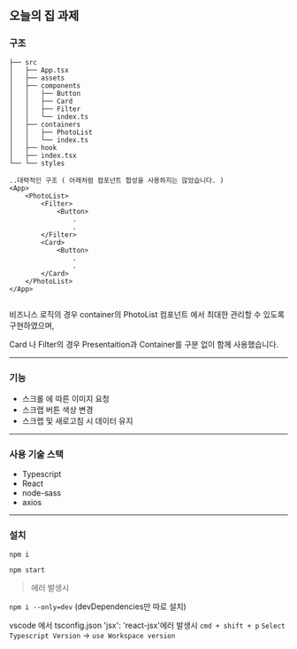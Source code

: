 ## 오늘의 집 과제

### 구조

```
├── src
│   ├── App.tsx
│   ├── assets
│   ├── components
│   │   ├── Button
│   │   ├── Card
│   │   ├── Filter
│   │   └── index.ts
│   ├── containers
│   │   ├── PhotoList
│   │   └── index.ts
│   ├── hook
│   ├── index.tsx
└── └── styles

..대략적인 구조 ( 아래처럼 컴포넌트 합성을 사용하지는 않았습니다. )
<App>
    <PhotoList>
        <Filter>
            <Button>
                .
                .
        </Filter>
        <Card>
            <Button>
                .
                .
        </Card>
    </PhotoList>
</App>


```

비즈니스 로직의 경우 container의 PhotoList 컴포넌트 에서 최대한 관리할 수 있도록 구현하였으며, 

Card 나 Filter의 경우 Presentaition과 Container를 구분 없이 함께 사용했습니다.

---

### 기능

- 스크롤 에 따른 이미지 요청
- 스크랩 버튼 색상 변경
- 스크랩 및 새로고침 시 데이터 유지

---

### 사용 기술 스택

- Typescript
- React
- node-sass
- axios

---

### 설치
`npm i`

`npm start`

> 에러 발생시

`npm i --only=dev` (devDependencies만 따로 설치)

vscode 에서 tsconfig.json 'jsx': 'react-jsx'에러 발생시 `cmd + shift + p` `Select Typescript Version` -> `use Workspace version`

